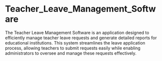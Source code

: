 # Teacher_Leave_Management_Software
The Teacher Leave Management Software is an application designed to efficiently manage teacher leave requests and generate detailed reports for educational institutions. This system streamlines the leave application process, allowing teachers to submit requests easily while enabling administrators to oversee and manage these requests effectively.
